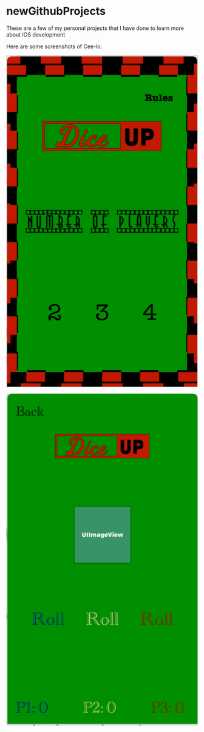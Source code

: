 # newGithubProjects
These are a few of my personal projects that I have done to learn more about iOS development 

Here are some screenshots of Cee-lo:


![](Screen%20Shot%202020-01-19%20at%209.31.20%20PM.png)

![](Screen%20Shot%202020-01-19%20at%209.31.38%20PM.png)
